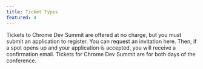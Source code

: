 ```yaml
---
title: Ticket Types
featured: 4
---
```


Tickets to Chrome Dev Summit are offered at no charge, but you must submit an application to register. You can request an invitation here. Then, if a spot opens up and your application is accepted, you will receive a confirmation email. Tickets for Chrome Dev Summit are for both days of the conference.
